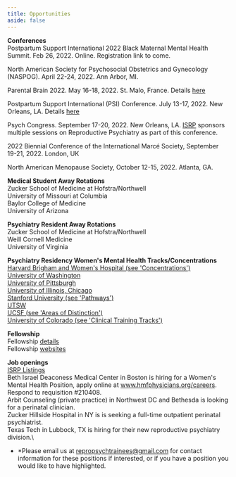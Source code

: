```yaml
---
title: Opportunities
aside: false
---
```


**Conferences**\
Postpartum Support International 2022 Black Maternal Mental Health Summit. Feb 26, 2022. Online. Registration link to come. 

North American Society for Psychosocial Obstetrics and Gynecology (NASPOG). April 22-24, 2022. Ann Arbor, MI. 

Parental Brain 2022. May 16-18, 2022. St. Malo, France. Details [here](https://www.parentalbrain2022.com/)

Postpartum Support International (PSI) Conference. July 13-17, 2022. New Orleans, LA. Details [here](https://www.postpartum.net/professionals/psi-conference/)

Psych Congress. September 17-20, 2022. New Orleans, LA. [ISRP](https://reproductivepsychiatry.com/about/) sponsors multiple sessions on Reproductive Psychiatry as part of this conference.  

2022 Biennial Conference of the International Marcé Society, September 19-21, 2022. London, UK

North American Menopause Society, October 12-15, 2022. Atlanta, GA. 

**Medical Student Away Rotations**\
Zucker School of Medicine at Hofstra/Northwell\
University of Missouri at Columbia\
Baylor College of Medicine\
University of Arizona

**Psychiatry Resident Away Rotations**\
Zucker School of Medicine at Hofstra/Northwell\
Weill Cornell Medicine\
University of Virginia

**Psychiatry Residency Women's Mental Health Tracks/Concentrations**\
[Harvard Brigham and Women's Hospital (see 'Concentrations')](http://www.bwhhmspsychiatry.org/residency-elements/residency-tracks-and-concentrations/#1474911438668-23a7e244-05a3)\
[University of Washington](http://depts.washington.edu/psychres/wordpress/perinatal-psychiatry-pathway/)\
[University of Pittsburgh](https://www.psychiatry.pitt.edu/educationtraining/residency-fellowships/training-pathways-initiatives/womens-mental-health-area)\
[University of Illinois, Chicago](https://www.psych.uic.edu/education/general-psychiatry-residency/subspecialty-training/womens-mental-health)\
[Stanford University (see 'Pathways')](https://med.stanford.edu/psychiatry/residents/learn.html#pathways)\
[UTSW](https://www.utsouthwestern.edu/education/medical-school/departments/psychiatry/education-and-training/residency-program/wmh-concentration.html)\
[UCSF (see 'Areas of Distinction')](https://psychiatry.ucsf.edu/rtp/highlights)\
[University of Colorado (see 'Clinical Training Tracks')](https://medschool.cuanschutz.edu/psychiatry/education/psychiatryresidency/researchclinicaltraining)

**Fellowship**\
Fellowship [details](https://static1.squarespace.com/static/5e4ca15c7c30900b8e13a44d/t/5fb028e148fd365a10e5facb/1605380323191/Fellowship+Programs+2020+Final_10.26.20.pdf)\
Fellowship [websites](https://reproductivepsychiatry.com/fellowship-programs/)

**Job openings**\
[ISRP Listings](https://reproductivepsychiatry.com/reproductive-psychiatrist-jobs/)\
Beth Israel Deaconess Medical Center in Boston is hiring for a Women's Mental Health Position, apply online at www.hmfphysicians.org/careers. Respond to requisition #210408.\
Arbit Counseling (private practice) in Northwest DC and Bethesda is looking for a perinatal clinician.\
Zucker Hillside Hospital in NY is is seeking a full-time outpatient perinatal psychiatrist.\
Texas Tech in Lubbock, TX is hiring for their new reproductive psychiatry division.\
* *Please email us at repropsychtrainees@gmail.com for contact information for these positions if interested, or if you have a position you would like to have highlighted. 
